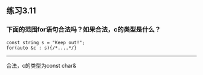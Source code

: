 ## 练习3.11
### 下面的范围for语句合法吗？如果合法，c的类型是什么？
    const string s = "Keep out!";
    for(auto &c : s){/*....*/}
***
合法，c的类型为const char&